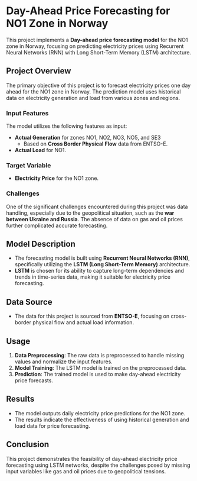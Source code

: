 
# Day-Ahead Price Forecasting for NO1 Zone in Norway

This project implements a **Day-ahead price forecasting model** for the NO1 zone in Norway, focusing on predicting electricity prices using Recurrent Neural Networks (RNN) with Long Short-Term Memory (LSTM) architecture.

## Project Overview

The primary objective of this project is to forecast electricity prices one day ahead for the NO1 zone in Norway. The prediction model uses historical data on electricity generation and load from various zones and regions.

### Input Features

The model utilizes the following features as input:
- **Actual Generation** for zones NO1, NO2, NO3, NO5, and SE3
  - Based on **Cross Border Physical Flow** data from ENTSO-E.
- **Actual Load** for NO1.

### Target Variable

- **Electricity Price** for the NO1 zone.

### Challenges

One of the significant challenges encountered during this project was data handling, especially due to the geopolitical situation, such as the **war between Ukraine and Russia**. The absence of data on gas and oil prices further complicated accurate forecasting.

## Model Description

- The forecasting model is built using **Recurrent Neural Networks (RNN)**, specifically utilizing the **LSTM (Long Short-Term Memory)** architecture.
- **LSTM** is chosen for its ability to capture long-term dependencies and trends in time-series data, making it suitable for electricity price forecasting.

## Data Source

- The data for this project is sourced from **ENTSO-E**, focusing on cross-border physical flow and actual load information.

## Usage

1. **Data Preprocessing**: The raw data is preprocessed to handle missing values and normalize the input features.
2. **Model Training**: The LSTM model is trained on the preprocessed data.
3. **Prediction**: The trained model is used to make day-ahead electricity price forecasts.

## Results

- The model outputs daily electricity price predictions for the NO1 zone.
- The results indicate the effectiveness of using historical generation and load data for price forecasting.

## Conclusion

This project demonstrates the feasibility of day-ahead electricity price forecasting using LSTM networks, despite the challenges posed by missing input variables like gas and oil prices due to geopolitical tensions.
